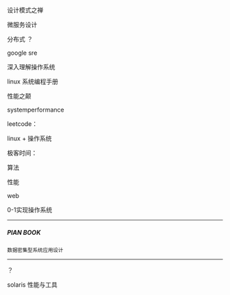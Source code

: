 设计模式之禅

微服务设计

分布式 ？

google sre

深入理解操作系统

linux 系统编程手册

性能之颠

systemperformance



leetcode：

linux + 操作系统



极客时间：

算法

性能

web

0-1实现操作系统

----

##### PlAN BOOK

```
数据密集型系统应用设计
```



----

？

solaris 性能与工具

